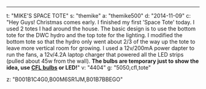 ---
t: "MIKE'S SPACE TOTE"
s: "themike"
a: "themike500"
d: "2014-11-09"
c: "Hey Guys! Christmas comes early. I finished my first 'Space Tote' today. I used 2 totes I had around the house. The basic design is to use the bottom tote for the DWC hydro and the top tote for the lighting. I modified the bottom tote so that the hydro only went about 2/3 of the way up the tote to leave more vertical room for growing. I used a 12v/200mA power dapter to run the fans, a 12v/4.2A laptop charger that powered all the LED strips (pulled about 45w from the wall). <strong>The bulbs are temporary just to show the idea, use <a href='https://amzn.to/3jMfTYw'>CFL bulbs</a> or LED!</strong>"
v: "4404"
g: "5050,cfl,tote"

z: "B001B1C4G0,B00M6SR1JM,B01B7BBEGO"

